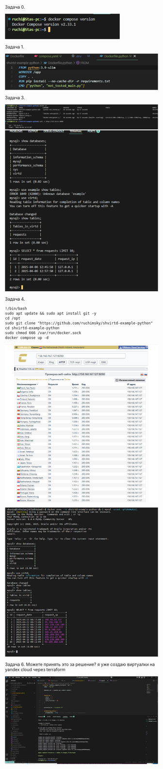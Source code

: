 Задача 0.

![alt text](image.png)

Задача 1.

![alt text](image-2.png)

Задача 3.

![alt text](image-3.png)
![alt text](image-1.png)

Задача 4.

```
!/bin/bash
sudo apt update && sudo apt install git -y
cd /opt
sudo git clone "https://github.com/ruchimsky/shvirtd-example-python"
cd shvirtd-example-python
sudo chmod 666 /var/run/docker.sock
docker compose up -d
```
![alt text](image-4.png)

![alt text](image-5.png)

Задача 6.
Можете принять это за решение? я уже создаю виртуалки на yandex cloud через terraform

![alt text](image-6.png)